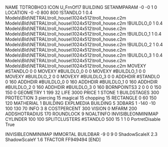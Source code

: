 NAME TDTROBHO3
ICON U_FrnOf17
BUILDING
SETANMPARAM -0 -0 1 0
LOCATION -0 -0 800 800
!STANDLO      1 0.4 Models\Bld\NETRAL\troll_house\1024x512\troll_house.c2m Models\Bld\NETRAL\troll_house\1024x512\troll_house.c2m 
!BUILDLO_0    1 0.4 Models\Bld\NETRAL\troll_house\1024x512\troll_house.c2m Models\Bld\NETRAL\troll_house\1024x512\troll_house.c2m 
!BUILDLO_1    1 0.4 Models\Bld\NETRAL\troll_house\1024x512\troll_house.c2m Models\Bld\NETRAL\troll_house\1024x512\troll_house.c2m 
!BUILDLO_2    1 0.4 Models\Bld\NETRAL\troll_house\1024x512\troll_house.c2m Models\Bld\NETRAL\troll_house\1024x512\troll_house.c2m 
!BUILDLO_3    1 0.4 Models\Bld\NETRAL\troll_house\1024x512\troll_house.c2m Models\Bld\NETRAL\troll_house\1024x512\troll_house.c2m 
MOVEXY #STANDLO   0 0
MOVEXY #BUILDLO_0 0 0
MOVEXY #BUILDLO_1 0 0
MOVEXY #BUILDLO_2 0 0
MOVEXY #BUILDLO_3 0 0
ADDHDIR #STANDLO 0 160
ADDHDIR #BUILDLO_0 0 160
ADDHDIR #BUILDLO_1 0 160
ADDHDIR #BUILDLO_2 0 160
ADDHDIR #BUILDLO_3 0 160
BORNPOINTS3 2 0 0 0 150 150 0
GEOMETRY 1 199 32
LIFE     3000
PRICE 1 STONE 1
BUILDSTAGES 300
PROTECTION 3 piercing 15 magical 15 chopping 15
RECTANGLE    0 60 150 120
MATHERIAL 1 BUILDING
EXPLMEDIA BUILDING 5
3DBARS 1 -140 -10 100 130 70
INFO 3 8
COSTPERCENT 300
VISION 0
MFARM 200
ADDSHOTRADIUS 170
ROUNDLOCK 9
NOALTINFO
INVISIBLEONMINIMAP
CYLINDER 100 100
SPLITCLUSTERS #STANDLO 500 15 1 1 0
PortretDisable True

INVISIBLEONMINIMAP
IMMORTAL
BUILDBAR -9 0 9 0
ShadowScaleX 2.3
ShadowScaleY 1.6
TFACTOR FF949494
[END]
